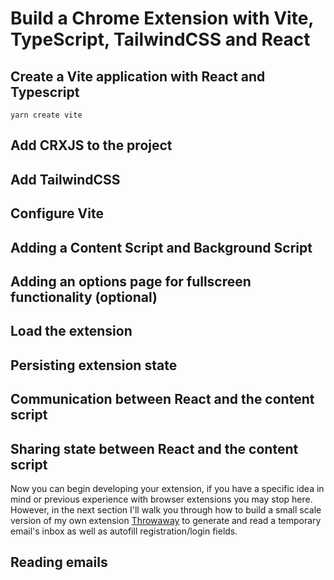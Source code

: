 # Build a Chrome Extension with Vite, TypeScript, TailwindCSS and React

## Create a Vite application with React and Typescript

```
yarn create vite
```

## Add CRXJS to the project

## Add TailwindCSS

## Configure Vite

## Adding a Content Script and Background Script

## Adding an options page for fullscreen functionality (optional)

## Load the extension

## Persisting extension state

## Communication between React and the content script

## Sharing state between React and the content script

Now you can begin developing your extension, if you have a specific idea in mind or previous experience with browser extensions you may stop here. However, in the next section I'll walk you through how to build a small scale version of my own extension [Throwaway](https://throwaway.raslan.dev) to generate and read a temporary email's inbox as well as autofill registration/login fields.

## Reading emails

